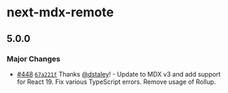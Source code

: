 # next-mdx-remote

## 5.0.0

### Major Changes

- [#448](https://github.com/hashicorp/next-mdx-remote/pull/448) [`67a221f`](https://github.com/hashicorp/next-mdx-remote/commit/67a221fa59418af1289ea360ba42a2cdc3c2e5c1) Thanks [@dstaley](https://github.com/dstaley)! - Update to MDX v3 and add support for React 19. Fix various TypeScript errors. Remove usage of Rollup.
